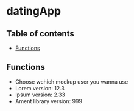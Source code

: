 # datingApp
## Table of contents
* [Functions](#functions)

## Functions
* Choose wchich mockup user you wanna use
* Lorem version: 12.3
* Ipsum version: 2.33
* Ament library version: 999

